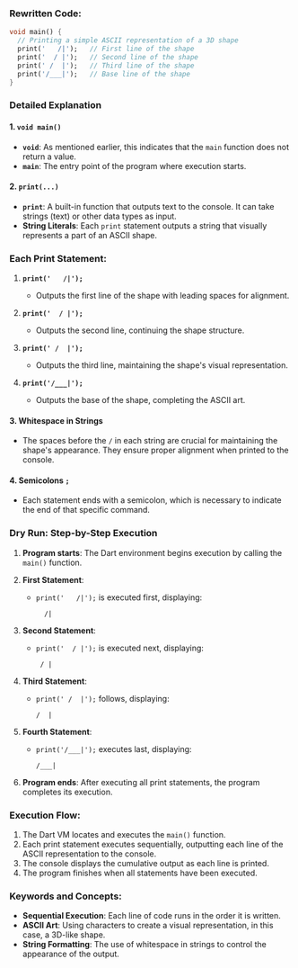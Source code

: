 
### Rewritten Code:
```dart
void main() {
  // Printing a simple ASCII representation of a 3D shape
  print('   /|');   // First line of the shape
  print('  / |');   // Second line of the shape
  print(' /  |');   // Third line of the shape
  print('/___|');   // Base line of the shape
}
```

### Detailed Explanation

#### 1. `void main()`
- **`void`**: As mentioned earlier, this indicates that the `main` function does not return a value.
- **`main`**: The entry point of the program where execution starts.

#### 2. `print(...)`
- **`print`**: A built-in function that outputs text to the console. It can take strings (text) or other data types as input.
- **String Literals**: Each `print` statement outputs a string that visually represents a part of an ASCII shape. 

### Each Print Statement:
1. **`print('   /|');`**
   - Outputs the first line of the shape with leading spaces for alignment.

2. **`print('  / |');`**
   - Outputs the second line, continuing the shape structure.

3. **`print(' /  |');`**
   - Outputs the third line, maintaining the shape's visual representation.

4. **`print('/___|');`**
   - Outputs the base of the shape, completing the ASCII art.

#### 3. **Whitespace in Strings**
- The spaces before the `/` in each string are crucial for maintaining the shape's appearance. They ensure proper alignment when printed to the console.

#### 4. **Semicolons `;`**
- Each statement ends with a semicolon, which is necessary to indicate the end of that specific command.

### Dry Run: Step-by-Step Execution

1. **Program starts**: 
   The Dart environment begins execution by calling the `main()` function.
   
2. **First Statement**:
   - `print('   /|');` is executed first, displaying:
     ```
       /|
     ```

3. **Second Statement**:
   - `print('  / |');` is executed next, displaying:
     ```
      / |
     ```

4. **Third Statement**:
   - `print(' /  |');` follows, displaying:
     ```
     /  |
     ```

5. **Fourth Statement**:
   - `print('/___|');` executes last, displaying:
     ```
     /___|
     ```

6. **Program ends**: 
   After executing all print statements, the program completes its execution.

### Execution Flow:
1. The Dart VM locates and executes the `main()` function.
2. Each print statement executes sequentially, outputting each line of the ASCII representation to the console.
3. The console displays the cumulative output as each line is printed.
4. The program finishes when all statements have been executed.

### Keywords and Concepts:
- **Sequential Execution**: Each line of code runs in the order it is written.
- **ASCII Art**: Using characters to create a visual representation, in this case, a 3D-like shape.
- **String Formatting**: The use of whitespace in strings to control the appearance of the output.
